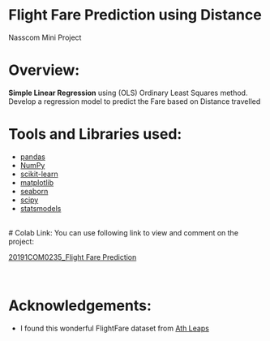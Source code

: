 # Flight Fare Prediction using Distance
Nasscom Mini Project

# Overview: 
**Simple Linear Regression** using (OLS) Ordinary Least Squares method. 
Develop a regression model to predict the Fare based on Distance travelled
</br>

# Tools and Libraries used:

- [pandas](http://pandas.pydata.org/)
- [NumPy](https://numpy.org/)
- [scikit-learn](https://scikit-learn.org/)
- [matplotlib](https://matplotlib.org/)
- [seaborn](https://seaborn.pydata.org/)
- [scipy](https://www.scipy.org/)
- [statsmodels](https://www.statsmodels.org/)

</br>
# Colab Link:
You can use following link to view and comment on the project:

[20191COM0235_Flight Fare Prediction](https://colab.research.google.com/drive/13NVlNUeI7yvfnWCn34I-dw7YjWpJ8CGB?usp=sharing)

</br>

# Acknowledgements: 

-  I found this wonderful FlightFare dataset from [Ath Leaps](https://leapsapp.analyttica.com/)
